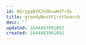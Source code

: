 ```yaml
---
id: KDryga8VXJnODvwHdTrQs
title: greedyBestFirstSearch
desc: ''
updated: 1644483991892
created: 1644483991892
---
```


